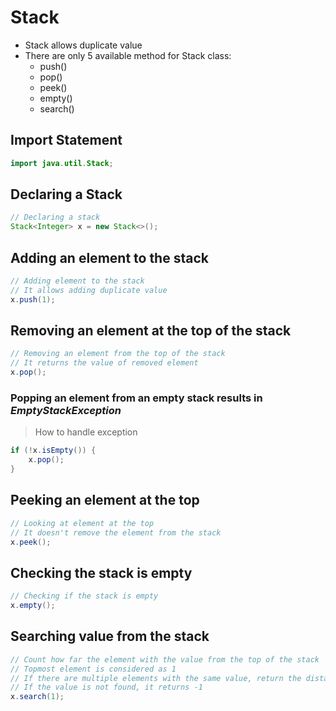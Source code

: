 # Stack
- Stack allows duplicate value
- There are only 5 available method for Stack class:
    - push()
    - pop()
    - peek()
    - empty()
    - search()

## Import Statement
```java
import java.util.Stack;
```

## Declaring a Stack
```java
// Declaring a stack
Stack<Integer> x = new Stack<>();
```

## Adding an element to the stack
```java
// Adding element to the stack
// It allows adding duplicate value
x.push(1);
```

## Removing an element at the top of the stack
```java
// Removing an element from the top of the stack
// It returns the value of removed element
x.pop();
```

### Popping an element from an empty stack results in _EmptyStackException_
> How to handle exception
```java
if (!x.isEmpty()) {
    x.pop();
}
```

## Peeking an element at the top
```java
// Looking at element at the top
// It doesn't remove the element from the stack
x.peek();
```

## Checking the stack is empty
```java
// Checking if the stack is empty
x.empty();
```

## Searching value from the stack
```java
// Count how far the element with the value from the top of the stack
// Topmost element is considered as 1
// If there are multiple elements with the same value, return the distance of the closest element from the top of the stack
// If the value is not found, it returns -1
x.search(1);
```